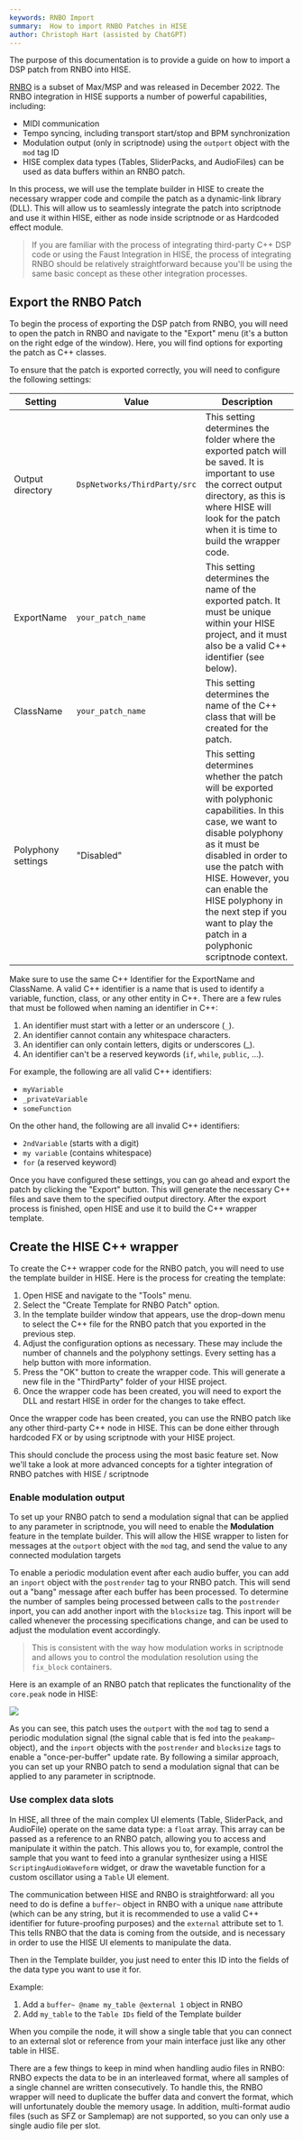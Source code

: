 ```yaml
---
keywords: RNBO Import
summary:  How to import RNBO Patches in HISE
author: Christoph Hart (assisted by ChatGPT)
---
```


The purpose of this documentation is to provide a guide on how to import a DSP patch from RNBO into HISE. 

[RNBO](https://rnbo.cycling74.com) is a subset of Max/MSP and was released in December 2022. The RNBO integration in HISE supports a number of powerful capabilities, including:

-  MIDI communication
-  Tempo syncing, including transport start/stop and BPM synchronization
-  Modulation output (only in scriptnode) using the `outport` object with the `mod` tag ID
-  HISE complex data types (Tables, SliderPacks, and AudioFiles) can be used as data buffers within an RNBO patch.

In this process, we will use the template builder in HISE to create the necessary wrapper code and compile the patch as a dynamic-link library (DLL). This will allow us to seamlessly integrate the patch into scriptnode and use it within HISE, either as node inside scriptnode or as Hardcoded effect module.

> If you are familiar with the process of integrating third-party C++ DSP code or using the Faust Integration in HISE, the process of integrating RNBO should be relatively straightforward because you'll be using the same basic concept as these other integration processes.

## Export the RNBO Patch

To begin the process of exporting the DSP patch from RNBO, you will need to open the patch in RNBO and navigate to the "Export" menu (it's a button on the right edge of the window). Here, you will find options for exporting the patch as C++ classes.

To ensure that the patch is exported correctly, you will need to configure the following settings:
 
| Setting | Value | Description |
|--|----|------|
| Output directory | `DspNetworks/ThirdParty/src` | This setting determines the folder where the exported patch will be saved. It is important to use the correct output directory, as this is where HISE will look for the patch when it is time to build the wrapper code. |
| ExportName | `your_patch_name` | This setting determines the name of the exported patch. It must be unique within your HISE project, and it must also be a valid C++ identifier (see below). |
| ClassName | `your_patch_name` | This setting determines the name of the C++ class that will be created for the patch. |
| Polyphony settings | "Disabled" | This setting determines whether the patch will be exported with polyphonic capabilities. In this case, we want to disable polyphony as it must be disabled in order to use the patch with HISE. However, you can enable the HISE polyphony in the next step if you want to play the patch in a polyphonic scriptnode context. |

Make sure to use the same C++ Identifier for the ExportName and ClassName. A valid C++ identifier is a name that is used to identify a variable, function, class, or any other entity in C++. There are a few rules that must be followed when naming an identifier in C++:

1.  An identifier must start with a letter or an underscore (`_`).
2.  An identifier cannot contain any whitespace characters.
3.  An identifier can only contain letters, digits or underscores (_).
4.  An identifier can't be a reserved keywords (`if`, `while`, `public`, ...).

For example, the following are all valid C++ identifiers:

- `myVariable`
- `_privateVariable`
- `someFunction`

On the other hand, the following are all invalid C++ identifiers:

- `2ndVariable` (starts with a digit)
- `my variable` (contains whitespace)
- `for` (a reserved keyword)

Once you have configured these settings, you can go ahead and export the patch by clicking the "Export" button. This will generate the necessary C++ files and save them to the specified output directory. After the export process is finished, open HISE and use it to build the C++ wrapper template.

## Create the HISE C++ wrapper

To create the C++ wrapper code for the RNBO patch, you will need to use the template builder in HISE. Here is the process for creating the template:

1. Open HISE and navigate to the "Tools" menu.
2. Select the "Create Template for RNBO Patch" option.
3. In the template builder window that appears, use the drop-down menu to select the C++ file for the RNBO patch that you exported in the previous step.
4. Adjust the configuration options as necessary. These may include the number of channels and the polyphony settings. Every setting has a help button with more information.
5. Press the "OK" button to create the wrapper code. This will generate a new file in the "ThirdParty" folder of your HISE project.
6. Once the wrapper code has been created, you will need to export the DLL and restart HISE in order for the changes to take effect.

Once the wrapper code has been created, you can use the RNBO patch like any other third-party C++ node in HISE. This can be done either through hardcoded FX or by using scriptnode with your HISE project. 

This should conclude the process using the most basic feature set. Now we'll take a look at more advanced concepts for a tighter integration of RNBO patches with HISE / scriptnode

### Enable modulation output

To set up your RNBO patch to send a modulation signal that can be applied to any parameter in scriptnode, you will need to enable the **Modulation** feature in the template builder. This will allow the HISE wrapper to listen for messages at the `outport` object with the `mod` tag, and send the value to any connected modulation targets 

To enable a periodic modulation event after each audio buffer, you can add an `inport` object with the `postrender` tag to your RNBO patch. This will send out a "bang" message after each buffer has been processed. To determine the number of samples being processed between calls to the `postrender` inport, you can add another inport with the `blocksize` tag. This inport will be called whenever the processing specifications change, and can be used to adjust the modulation event accordingly.

> This is consistent with the way how modulation works in scriptnode and allows you to control the modulation resolution using the `fix_block` containers.

Here is an example of an RNBO patch that replicates the functionality of the `core.peak` node in HISE:

![](https://i.imgur.com/nZOAcAy.png)

As you can see, this patch uses the `outport` with the `mod` tag to send a periodic modulation signal (the signal cable that is fed into the `peakamp~` object), and the `inport` objects with the `postrender` and `blocksize` tags to enable a "once-per-buffer" update rate. By following a similar approach, you can set up your RNBO patch to send a modulation signal that can be applied to any parameter in scriptnode.

### Use complex data slots

In HISE, all three of the main complex UI elements (Table, SliderPack, and AudioFile) operate on the same data type: a `float` array. This array can be passed as a reference to an RNBO patch, allowing you to access and manipulate it within the patch. This allows you to, for example, control the sample that you want to feed into a granular synthesizer using a HISE `ScriptingAudioWaveform` widget, or draw the wavetable function for a custom oscillator using a `Table` UI element.

The communication between HISE and RNBO is straightforward: all you need to do is define a `buffer~` object in RNBO with a unique `name` attribute (which can be any string, but it is recommended to use a valid C++ identifier for future-proofing purposes) and the `external` attribute set to 1. This tells RNBO that the data is coming from the outside, and is necessary in order to use the HISE UI elements to manipulate the data.

Then in the Template builder, you just need to enter this ID into the fields of the data type you want to use it for. 

Example: 
1. Add a `buffer~ @name my_table @external 1` object in RNBO
2. Add `my_table` to the `Table IDs` field of the Template builder

When you compile the node, it will show a single table that you can connect to an external slot or reference from your main interface just like any other table in HISE.

There are a few things to keep in mind when handling audio files in RNBO: RNBO expects the data to be in an interleaved format, where all samples of a single channel are written consecutively. To handle this, the RNBO wrapper will need to duplicate the buffer data and convert the format, which will unfortunately double the memory usage. In addition, multi-format audio files (such as SFZ or Samplemap) are not supported, so you can only use a single audio file per slot.
